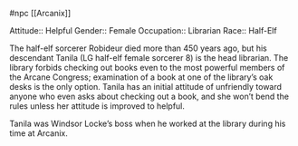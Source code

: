 #npc [[Arcanix]]

Attitude:: Helpful
Gender:: Female
Occupation:: Librarian
Race:: Half-Elf

The half-elf sorcerer Robideur died more than 450 years ago, but his descendant Tanila (LG half-elf female sorcerer 8) is the head librarian. The library forbids checking out books even to the most powerful members of the Arcane Congress; examination of a book at one of the library’s oak desks is the only option. Tanila has an initial attitude of unfriendly toward anyone who even asks about checking out a book, and she won’t bend the rules unless her attitude is improved to helpful.

Tanila was Windsor Locke’s boss when he worked at the library during his time at Arcanix.